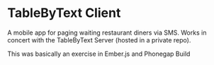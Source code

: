 # TableByText Client

A mobile app for paging waiting restaurant diners via SMS. Works in concert with
the TableByText Server (hosted in a private repo). 

This was basically an exercise in Ember.js and Phonegap Build
